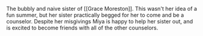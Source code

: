 The bubbly and naive sister of [[Grace Moreston]]. This wasn't her idea of a fun summer, but her sister practically begged for her to come and be a counselor. Despite her misgivings Miya is happy to help her sister out, and is excited to become friends with all of the other counselors.
